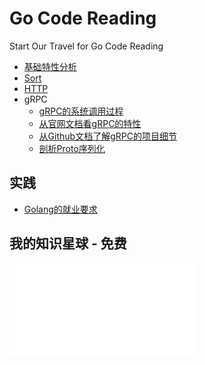 # Go Code Reading

Start Our Travel for Go Code Reading

- [基础特性分析](basic/basic.md)
- [Sort](sort/sort.go)
- [HTTP](http/server.go)
- gRPC
    - [gRPC的系统调用过程](grpc/grpc1.md)
    - [从官网文档看gRPC的特性](grpc/grpc2.md)
    - [从Github文档了解gRPC的项目细节](grpc/grpc3.md)
    - [剖析Proto序列化](grpc/grpc4.md)
    
## 实践

- [Golang的就业要求](doc/job.md)

## 我的知识星球 - 免费

![欢迎加入我的知识星球](img/knowledge-star.img)